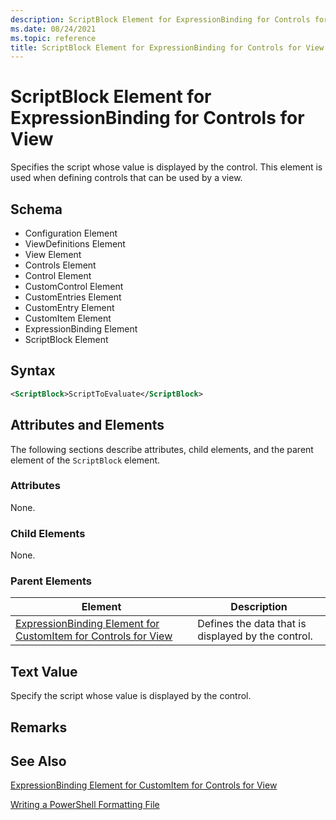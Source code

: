 ```yaml
---
description: ScriptBlock Element for ExpressionBinding for Controls for View
ms.date: 08/24/2021
ms.topic: reference
title: ScriptBlock Element for ExpressionBinding for Controls for View
---
```

# ScriptBlock Element for ExpressionBinding for Controls for View

Specifies the script whose value is displayed by the control. This element is used when defining
controls that can be used by a view.

## Schema

- Configuration Element
- ViewDefinitions Element
- View Element
- Controls Element
- Control Element
- CustomControl Element
- CustomEntries Element
- CustomEntry Element
- CustomItem Element
- ExpressionBinding Element
- ScriptBlock Element

## Syntax

```xml
<ScriptBlock>ScriptToEvaluate</ScriptBlock>
```

## Attributes and Elements

The following sections describe attributes, child elements, and the parent element of the
`ScriptBlock` element.

### Attributes

None.

### Child Elements

None.

### Parent Elements

|Element|Description|
|-------------|-----------------|
|[ExpressionBinding Element for CustomItem for Controls for View](./expressionbinding-element-for-customitem-for-controls-for-view-format.md)|Defines the data that is displayed by the control.|

## Text Value

Specify the script whose value is displayed by the control.

## Remarks

## See Also

[ExpressionBinding Element for CustomItem for Controls for View](./expressionbinding-element-for-customitem-for-controls-for-view-format.md)

[Writing a PowerShell Formatting File](./writing-a-powershell-formatting-file.md)
